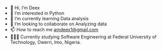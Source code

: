 - 👋 Hi, I’m Deex
- 👀 I’m interested in Python
- 🌱 I’m currently learning Data analysis
- 💞️ I’m looking to collaborate on Analyzing data
- 📫 How to reach me amdeex1@gmail.com
- 👨🏾‍🏫 Currently studying Software Engineering at Federal University of Technology, Owerri, Imo, Nigeria.

<!---
Amdeex/Amdeex is a ✨ special ✨ repository because its `README.md` (this file) appears on your GitHub profile.
You can click the Preview link to take a look at your changes.
--->
